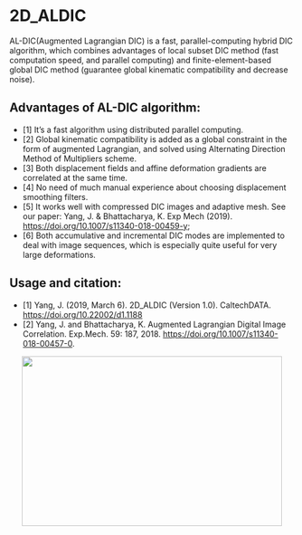 # 2D_ALDIC 
AL-DIC(Augmented Lagrangian DIC) is a fast, parallel-computing hybrid DIC algorithm, which combines advantages of local subset DIC method (fast computation speed, and parallel computing) and finite-element-based global DIC method (guarantee global kinematic compatibility and decrease noise).  

## Advantages of AL-DIC algorithm:
* [1] It’s a fast algorithm using distributed parallel computing.  
* [2]	Global kinematic compatibility is added as a global constraint in the form of augmented Lagrangian, and solved using Alternating Direction Method of Multipliers scheme.
* [3]	Both displacement fields and affine deformation gradients are correlated at the same time.
* [4]	No need of much manual experience about choosing displacement smoothing filters.
* [5]	It works well with compressed DIC images and adaptive mesh. See our paper: Yang, J. & Bhattacharya, K. Exp Mech (2019). https://doi.org/10.1007/s11340-018-00459-y;
* [6]	Both accumulative and incremental DIC modes are implemented to deal with image sequences, which is especially quite useful for very large deformations.

## Usage and citation:
* [1] Yang, J. (2019, March 6). 2D_ALDIC (Version 1.0). CaltechDATA. https://doi.org/10.22002/d1.1188
* [2] Yang, J. and Bhattacharya, K. Augmented Lagrangian Digital Image Correlation. Exp.Mech. 59: 187, 2018. https://doi.org/10.1007/s11340-018-00457-0.
  

<p align="center">
  <img width="460" height="300" src="https://github.com/jyang526843/2D_ALDIC_v1/blob/master/aldic_logo.png">
</p>


 

